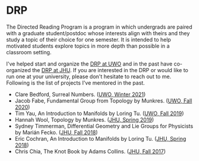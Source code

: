 # DRP

The Directed Reading Program is a program in which undergrads are paired with a graduate student/postdoc whose interests align with theirs and they study a topic of their choice for one semester.
It is intended to help motivated students explore topics in more depth than possible in a classroom setting.

I've helped start and organize the [DRP at UWO] and in the past have co-organized the [DRP at JHU].
If you are interested in the DRP or would like to run one at your university, please don't hesitate to reach out to me.
Following is the list of projects I've mentored in the past.

- Clare Bedford, Surreal Numbers. ([UWO, Winter 2021])
- Jacob Fabe, Fundamental Group from Topology by Munkres. ([UWO, Fall
  2020])
- Tim Yau, An Introduction to Manifolds by Loring Tu. ([UWO, Fall
  2019])
- Hannah Wool, Topology by Munkres. ([JHU, Spring 2019])
- Sydney Timmerman, Differential Geometry and Lie Groups for Physicists by Marián Fecko. ([JHU, Fall 2018])
- Eric Cochran, An Introduction to Manifolds by Loring Tu. ([JHU,
  Spring 2018])
- Chris Chia, The Knot Book by Adams Collins. ([JHU, Fall 2017])

[drp at uwo]: https://www.math.uwo.ca/undergraduate/directedreadingprogram.html
[drp at jhu]: http://www.math.jhu.edu/drp.html
[uwo, winter 2021]: https://www.math.uwo.ca/undergraduate/directedreadingprogram.html
[uwo, fall 2020]: https://www.math.uwo.ca/undergraduate/directedreadingprogram.html
[uwo, fall 2019]: https://www.math.uwo.ca/undergraduate/directedreadingprogram.html
[jhu, spring 2019]: http://www.math.jhu.edu/drp.html#Spring2019
[jhu, fall 2018]: http://www.math.jhu.edu/drp.html#Fall2018
[jhu, spring 2018]: http://www.math.jhu.edu/drp.html#Spring2018
[jhu, fall 2017]: http://www.math.jhu.edu/drp.html#Fall2017
